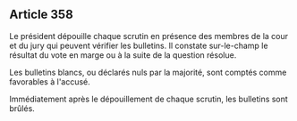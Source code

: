 Article 358
----
Le président dépouille chaque scrutin en présence des membres de la cour et du
jury qui peuvent vérifier les bulletins. Il constate sur-le-champ le résultat du
vote en marge ou à la suite de la question résolue.

Les bulletins blancs, ou déclarés nuls par la majorité, sont comptés comme
favorables à l'accusé.

Immédiatement après le dépouillement de chaque scrutin, les bulletins sont
brûlés.
